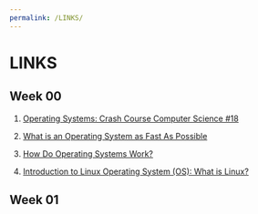 ```yaml
---
permalink: /LINKS/
---
```


# LINKS

## Week 00

1. [Operating Systems: Crash Course Computer Science #18](https://www.youtube.com/watch?v=26QPDBe-NB8)<br>

2. [What is an Operating System as Fast As Possible](https://www.youtube.com/watch?v=pVzRTmdd9j0)<br>

3. [How Do Operating Systems Work?](https://www.youtube.com/watch?v=GjNp0bBrjmU)<br>

4. [Introduction to Linux Operating System (OS): What is Linux?](https://www.guru99.com/introduction-linux.html)<br>

## Week 01


